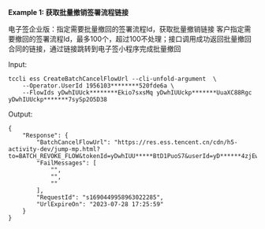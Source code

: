 **Example 1: 获取批量撤销签署流程链接**

电子签企业版：指定需要批量撤回的签署流程Id，获取批量撤销链接
客户指定需要撤回的签署流程Id，最多100个，超过100不处理；接口调用成功返回批量撤回合同的链接，通过链接跳转到电子签小程序完成批量撤回

Input: 

```
tccli ess CreateBatchCancelFlowUrl --cli-unfold-argument  \
    --Operator.UserId 1956103********520fde6a \
    --FlowIds yDwhIUUck********Ekio7sxsMq yDwhIUUckp*******UuaXC88Rgc yDwhIUUckp*******7sySp2O5D38
```

Output: 
```
{
    "Response": {
        "BatchCancelFlowUrl": "https://res.ess.tencent.cn/cdn/h5-activity-dev/jump-mp.html?to=BATCH_REVOKE_FLOW&tokenId=yDwhIUU*****BtD1PuoS7&userId=yD******4zjEwqXwsIljA&expireOn=1690536359&login=1&verify=1",
        "FailMessages": [
            "",
            "",
            ""
        ],
        "RequestId": "s1690449958963022285",
        "UrlExpireOn": "2023-07-28 17:25:59"
    }
}
```


